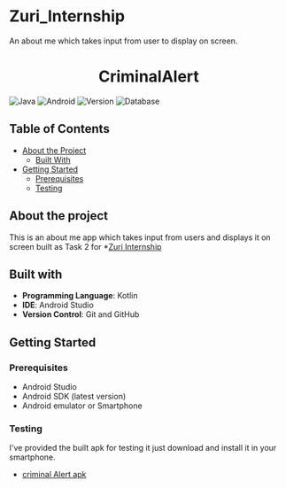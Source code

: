 # Zuri_Internship
An about me which takes input from user to display on screen.
# <div align="center">CriminalAlert</div>

![Java](https://img.shields.io/badge/language-Java-blue?style=for-the-badge)
![Android](https://img.shields.io/badge/SDK-Android-green?style=for-the-badge)
![Version](https://img.shields.io/badge/SDK--Version-4.1-red?style=for-the-badge)
![Database](https://img.shields.io/badge/database-Firestore-blue?style=for-the-badge)



## Table of Contents

* [About the Project](#about-the-project)
  * [Built With](#built-with)
* [Getting Started](#getting-started)
  * [Prerequisites](#prerequisites)
  * [Testing](#testing)
  

## About the project
This is an about me app which takes input from users and displays it on screen built as Task 2 for *[Zuri Internship](https://training.zuri.team)
 
 ## Built with
 
- **Programming Language**: Kotlin
- **IDE**: Android Studio
- **Version Control**: Git and GitHub


## Getting Started

### Prerequisites   
 * Android Studio
 * Android SDK (latest version)
 * Android emulator or Smartphone


### Testing
I've provided the built apk for testing it just download and install it in your smartphone.

 * [criminal Alert apk](https://github.com/bingJunior/CodeWarriors/tree/master/apk)



